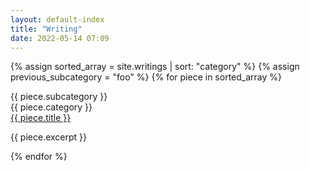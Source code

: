 ```yaml
---
layout: default-index
title: "Writing"
date: 2022-05-14 07:09
---
```


{% assign sorted_array = site.writings | sort: "category" %}
{% assign previous_subcategory = "foo" %}
{% for piece in sorted_array %}
  <div class="item main-content">
    <div class="writing-index-category">
      {{ piece.subcategory }}
    </div>
    <div class="writing-index-category">
      {{ piece.category }}
    </div>
    <div>
      <a href="{{ piece.url }}" class="writing-index-title">
        {{ piece.title }}
      </a>
    </div>
    <p class="writing-index-excerpt">{{ piece.excerpt }}</p>
  </div>
{% endfor %}

